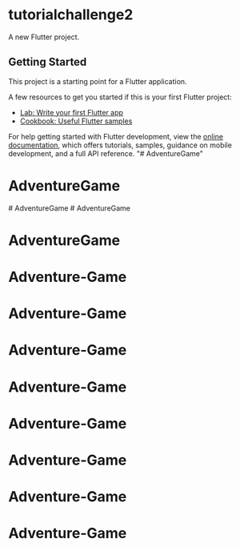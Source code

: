 # tutorialchallenge2

A new Flutter project.

## Getting Started

This project is a starting point for a Flutter application.

A few resources to get you started if this is your first Flutter project:

- [Lab: Write your first Flutter app](https://docs.flutter.dev/get-started/codelab)
- [Cookbook: Useful Flutter samples](https://docs.flutter.dev/cookbook)

For help getting started with Flutter development, view the
[online documentation](https://docs.flutter.dev/), which offers tutorials,
samples, guidance on mobile development, and a full API reference.
"# AdventureGame" 
# AdventureGame
#   A d v e n t u r e G a m e  
 # AdventureGame
# AdventureGame
# Adventure-Game
# Adventure-Game
# Adventure-Game
# Adventure-Game
# Adventure-Game
# Adventure-Game
# Adventure-Game
# Adventure-Game
